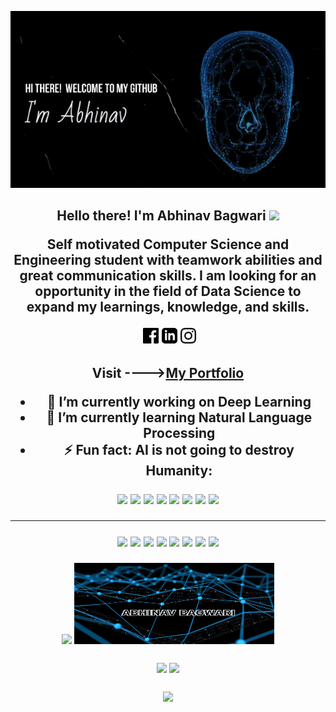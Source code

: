 
<p align="center">
 <img   src="https://github.com/abhinav-bagwari/abhinav-bagwari/blob/main/git.gif">
</p>
<h2 align="center">Hello there! I'm Abhinav Bagwari <img src ="https://raw.githubusercontent.com/MartinHeinz/MartinHeinz/master/wave.gif" width = "30px" </h2>

<p align="center">Self motivated Computer Science and  Engineering student with teamwork abilities and great communication skills. I am looking for an opportunity in the field of Data Science to expand my learnings, knowledge, and skills. 
</p>

<p align="center"> <a href="https://www.facebook.com/abhinav.bagwari/"><img src="https://github.com/abhinav-bagwari/abhinav-bagwari/blob/main/facebook.png" height=25></a> 
<a href="https://www.linkedin.com/in/abhinavbagwari/"><img src="https://github.com/abhinav-bagwari/abhinav-bagwari/blob/main/linkedin.png" height=25></a> 
<a href="https://www.instagram.com/abhinavbagwari/"><img src="https://github.com/abhinav-bagwari/abhinav-bagwari/blob/main/instagram.png" height=25></a> 
</p>
<h2 align="center">Visit ----><a href = "https://abhinav-bagwari.github.io/port-folio/">My Portfolio</a>

- 🔭 I’m currently working on Deep Learning
- 🌱 I’m currently learning Natural Language Processing
- ⚡ Fun fact: AI is not going to destroy Humanity:
 

<p align="center">
<img src="https://img.shields.io/badge/Web-brown">
<img src="https://img.shields.io/badge/MySql-red"> 
<img src="https://img.shields.io/badge/Data Analytics-blue"> 
<img src="https://img.shields.io/badge/Machine Learning-green"> <img src="https://img.shields.io/badge/Deep Learning-red"> 
<img src="https://img.shields.io/badge/Computer Vision-magenta"> <img src="https://img.shields.io/badge/Natural Language Processing-yellow"> 
<img src="https://img.shields.io/badge/Data Structure and Algorithms-brown">
</p>
<hr>
<p align="center">
<img src="https://img.shields.io/badge/TensorFlow%20-%23FF6F00.svg?&style=for-the-badge&logo=TensorFlow&logoColor=white" /> 
<img src="https://img.shields.io/badge/Keras%20-%23D00000.svg?&style=for-the-badge&logo=Keras&logoColor=white"/> 
<img src="https://img.shields.io/badge/html5%20-%23E34F26.svg?&style=for-the-badge&logo=html5&logoColor=white"/> 
<img src="https://img.shields.io/badge/css3%20-%231572B6.svg?&style=for-the-badge&logo=css3&logoColor=white"/> 
<img src="https://img.shields.io/badge/python%20-%2314354C.svg?&style=for-the-badge&logo=python&logoColor=white"/> 
<img src="https://img.shields.io/badge/c++%20-%2300599C.svg?&style=for-the-badge&logo=c%2B%2B&ogoColor=white"/> 
<img src="https://img.shields.io/badge/git%20-%23F05033.svg?&style=for-the-badge&logo=git&logoColor=white"/> 
<img src="https://img.shields.io/badge/github%20-%23121011.svg?&style=for-the-badge&logo=github&logoColor=white"/>
</p>


<p align="center">
  <img src="https://github-readme-stats.vercel.app/api?username=abhinav-bagwari&&show_icons=true&title_color=ffffff&icon_color=bb2acf&text_color=daf7dc&bg_color=151515" width="320" />
  <img src="https://github.com/abhinav-bagwari/abhinav-bagwari/blob/main/name.gif" height="130", width="320" /> 
</p>


<p align="center">
  <img src="https://github-readme-stats.vercel.app/api/top-langs?username=randrita&show_icons=true&theme=dark&title_color=ab06b7&locale=en&layout=compact" width="318" />
  <img src="https://github-readme-streak-stats.herokuapp.com/?user=abhinav-bagwari&theme=radical&hide_border=true" width="320" /> 
</p>


<p align="center">
 <img src="https://activity-graph.herokuapp.com/graph?username=abhinav-bagwari&bg_color=0d0c0d&color=e137d6&line=5daddf&point=99eb1e&area=false&hide_border=true">
</p>



